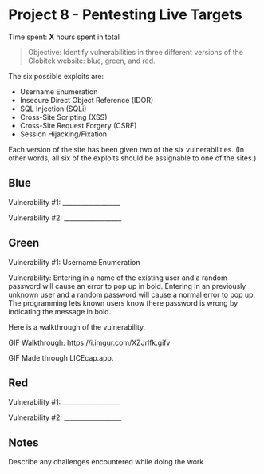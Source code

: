# Project 8 - Pentesting Live Targets

Time spent: **X** hours spent in total

> Objective: Identify vulnerabilities in three different versions of the Globitek website: blue, green, and red.

The six possible exploits are:
* Username Enumeration
* Insecure Direct Object Reference (IDOR)
* SQL Injection (SQLi)
* Cross-Site Scripting (XSS)
* Cross-Site Request Forgery (CSRF)
* Session Hijacking/Fixation

Each version of the site has been given two of the six vulnerabilities. (In other words, all six of the exploits should be assignable to one of the sites.)

## Blue

Vulnerability #1: __________________

Vulnerability #2: __________________


## Green

Vulnerability #1: Username Enumeration

Vulnerability: Entering in a name of the existing user and a random password will cause an error to pop up in bold. Entering in an previously unknown user and a random password will cause a normal error to pop up. The programming lets known users know there password is wrong by indicating the message in bold. 

Here is a walkthrough of the vulnerability.

GIF Walkthrough: https://i.imgur.com/XZJrlfk.gifv

GIF Made through LICEcap.app. 


## Red

Vulnerability #1: __________________

Vulnerability #2: __________________


## Notes

Describe any challenges encountered while doing the work
